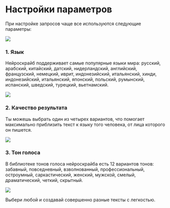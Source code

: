 # Настройки параметров

При настройке запросов чаще все используются следующие параметры:

![](_media/Aspose.Words.b3890fd8-f8e5-4425-8ccc-acae17986637.135.png)

### 1. Язык

Нейроскрайб поддерживает самые популярные языки мира: русский, арабский, китайский, датский, нидерландский, английский, французский, немецкий, иврит, индонезийский, итальянский, хинди, индонезийский, итальянский, японский, польский, румынский, испанский, шведский, турецкий, вьетнамский.

![](_media/Aspose.Words.b3890fd8-f8e5-4425-8ccc-acae17986637.136.png)

### 2. Качество результата

Ты можешь выбрать один из четырех вариантов, что помогает максимально приблизить текст к языку того человека, от лица которого он пишется.

![](_media/Aspose.Words.b3890fd8-f8e5-4425-8ccc-acae17986637.137.png)

### 3. Тон голоса

В библиотеке тонов голоса нейроскрайба есть 12 вариантов тонов: забавный, повседневный, взволнованный, профессиональный, остроумный, саркастический, женский, мужской, смелый, драматический, четкий, скрытный.

![](_media/Aspose.WOrds.b3890fd8-f8e5-4425-8ccc-acae17986637.138.png)

Выбери любой и создавай совершенно разные тексты с легкостью.

